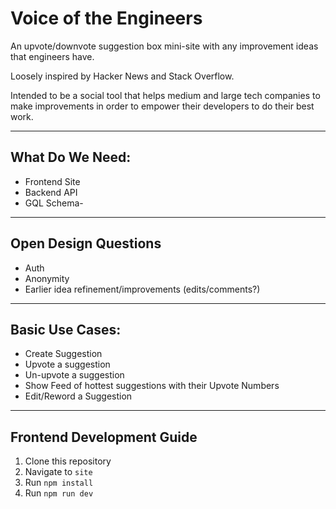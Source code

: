 # Voice of the Engineers

An upvote/downvote suggestion box mini-site with any improvement ideas that engineers have. 

Loosely inspired by Hacker News and Stack Overflow.

Intended to be a social tool that helps medium and large tech companies to make improvements in order to empower their developers to do their best work.

---

## What Do We Need:
- Frontend Site
- Backend API
- GQL Schema- 

---

## Open Design Questions
- Auth
- Anonymity
- Earlier idea refinement/improvements (edits/comments?)

---

## Basic Use Cases:
- Create Suggestion
- Upvote a suggestion
- Un-upvote a suggestion
- Show Feed of hottest suggestions with their Upvote Numbers
- Edit/Reword a Suggestion

---

## Frontend Development Guide
1. Clone this repository
2. Navigate to `site`
3. Run `npm install`
4. Run `npm run dev`

